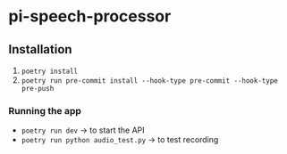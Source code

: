 # pi-speech-processor

## Installation

1. `poetry install`
2. `poetry run pre-commit install --hook-type pre-commit --hook-type pre-push`

### Running the app

- `poetry run dev` -> to start the API
- `poetry run python audio_test.py` -> to test recording
